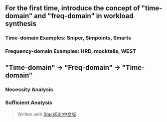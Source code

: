 ## For the first time, introduce the concept of "time-domain" and "freq-domain" in workload synthesis
### Time-domain Examples: Sniper, Simpoints, Smarts
### Frequency-domain Examples: HRD, mocktails, WEST
## "Time-domain" -> "Freq-domain" -> "Time-domain"
### Necessity Analysis
### Sufficient Analysis


> Written with [StackEdit中文版](https://stackedit.cn/).
<!--stackedit_data:
eyJoaXN0b3J5IjpbLTEwNDM5OTQ1NjNdfQ==
-->